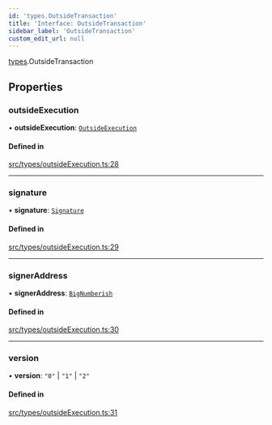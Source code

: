 ```yaml
---
id: 'types.OutsideTransaction'
title: 'Interface: OutsideTransaction'
sidebar_label: 'OutsideTransaction'
custom_edit_url: null
---
```


[types](../namespaces/types.md).OutsideTransaction

## Properties

### outsideExecution

• **outsideExecution**: [`OutsideExecution`](types.OutsideExecution.md)

#### Defined in

[src/types/outsideExecution.ts:28](https://github.com/starknet-io/starknet.js/blob/v7.5.1/src/types/outsideExecution.ts#L28)

---

### signature

• **signature**: [`Signature`](../namespaces/types.md#signature)

#### Defined in

[src/types/outsideExecution.ts:29](https://github.com/starknet-io/starknet.js/blob/v7.5.1/src/types/outsideExecution.ts#L29)

---

### signerAddress

• **signerAddress**: [`BigNumberish`](../namespaces/types.md#bignumberish)

#### Defined in

[src/types/outsideExecution.ts:30](https://github.com/starknet-io/starknet.js/blob/v7.5.1/src/types/outsideExecution.ts#L30)

---

### version

• **version**: `"0"` \| `"1"` \| `"2"`

#### Defined in

[src/types/outsideExecution.ts:31](https://github.com/starknet-io/starknet.js/blob/v7.5.1/src/types/outsideExecution.ts#L31)
